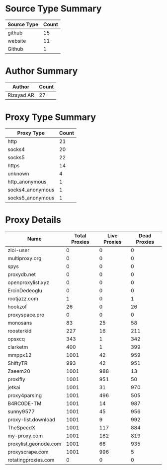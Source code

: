 # Source Type Summary

| Source Type | Count |
|-------------|-------|
| github | 15 |
| website | 11 |
| Github | 1 |


# Author Summary

| Author | Count |
|--------|-------|
| Rizsyad AR | 27 |


# Proxy Type Summary

| Proxy Type | Count |
|------------|-------|
| http | 21 |
| socks4 | 20 |
| socks5 | 22 |
| https | 14 |
| unknown | 4 |
| http_anonymous | 1 |
| socks4_anonymous | 1 |
| socks5_anonymous | 1 |


# Proxy Details

| Name | Total Proxies | Live Proxies | Dead Proxies |
|------|---------------|--------------|---------------|
| zloi-user | 0 | 0 | 0 |
| multiproxy.org | 0 | 0 | 0 |
| spys | 0 | 0 | 0 |
| proxydb.net | 0 | 0 | 0 |
| openproxylist.xyz | 0 | 0 | 0 |
| ErcinDedeoglu | 0 | 0 | 0 |
| rootjazz.com | 1 | 0 | 1 |
| hookzof | 26 | 0 | 26 |
| proxyspace.pro | 0 | 0 | 0 |
| monosans | 83 | 25 | 58 |
| roosterkid | 227 | 16 | 211 |
| opsxcq | 343 | 1 | 342 |
| clarketm | 400 | 1 | 399 |
| mmppx12 | 1001 | 42 | 959 |
| ShiftyTR | 993 | 42 | 951 |
| Zaeem20 | 1001 | 988 | 13 |
| proxifly | 1001 | 951 | 50 |
| jetkai | 1001 | 31 | 970 |
| proxy4parsing | 1001 | 496 | 505 |
| B4RC0DE-TM | 1001 | 14 | 987 |
| sunny9577 | 1001 | 45 | 956 |
| proxy-list.download | 1001 | 9 | 992 |
| TheSpeedX | 1001 | 117 | 884 |
| my-proxy.com | 1001 | 182 | 819 |
| proxylist.geonode.com | 1001 | 66 | 935 |
| proxyscrape.com | 1001 | 996 | 5 |
| rotatingproxies.com | 0 | 0 | 0 |
